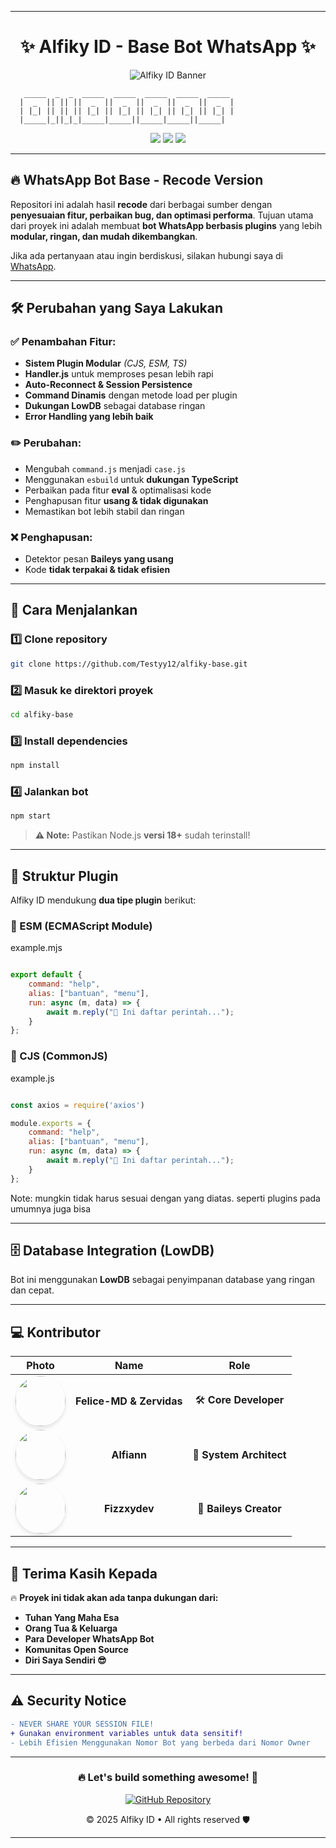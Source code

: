 
---

<h1 align="center">✨ Alfiky ID - Base Bot WhatsApp ✨</h1>  

<p align="center">
  <img src="https://cardivo.vercel.app/api?name=Alfiky%20ID&description=🎁%20Base%20WhatsApp%20bot%20type%20case%20and%20plugins%20(cjs,esm,ts)&image=https://files.catbox.moe/j7k8st.jpg&backgroundColor=%23ecf0f1&github=Testyy12&pattern=leaf&colorPattern=%23eaeaea" alt="Alfiky ID Banner">
</p>  

```ascii
   _____  _  _  _____  _____  _____  _____  _____  
  |  _  || || ||  _  ||  _  ||  _  ||  _  ||  _  |  
  | |_| || || || |_| || |_| || |_| || |_| || |_| |  
  |_____|_||_|_|_____|_____||_____|_____||_____|  
```

<p align="center">
  <img src="https://img.shields.io/badge/Version-1.0.0-blue?style=for-the-badge">
  <img src="https://img.shields.io/badge/Node.js-%3E%3D18-green?style=for-the-badge">
  <img src="https://img.shields.io/badge/License-MIT-red?style=for-the-badge">
</p>  

---

## 🔥 WhatsApp Bot Base - Recode Version  

Repositori ini adalah hasil **recode** dari berbagai sumber dengan **penyesuaian fitur, perbaikan bug, dan optimasi performa**. Tujuan utama dari proyek ini adalah membuat **bot WhatsApp berbasis plugins** yang lebih **modular, ringan, dan mudah dikembangkan**.  

Jika ada pertanyaan atau ingin berdiskusi, silakan hubungi saya di [WhatsApp](https://wa.me/6285785313072).  

---

## 🛠️ Perubahan yang Saya Lakukan  

### ✅ **Penambahan Fitur:**  
- **Sistem Plugin Modular** *(CJS, ESM, TS)*
- **Handler.js** untuk memproses pesan lebih rapi  
- **Auto-Reconnect & Session Persistence**  
- **Command Dinamis** dengan metode load per plugin  
- **Dukungan LowDB** sebagai database ringan  
- **Error Handling yang lebih baik**  

### ✏️ **Perubahan:**  
- Mengubah `command.js` menjadi `case.js`  
- Menggunakan `esbuild` untuk **dukungan TypeScript**  
- Perbaikan pada fitur **eval** & optimalisasi kode  
- Penghapusan fitur **usang & tidak digunakan**  
- Memastikan bot lebih stabil dan ringan  

### ❌ **Penghapusan:**  
- Detektor pesan **Baileys yang usang**  
- Kode **tidak terpakai & tidak efisien**  

---

## 🚀 Cara Menjalankan  

### **1️⃣ Clone repository**  
```bash
git clone https://github.com/Testyy12/alfiky-base.git
```

### **2️⃣ Masuk ke direktori proyek**  
```bash
cd alfiky-base
```

### **3️⃣ Install dependencies**  
```bash
npm install
```

### **4️⃣ Jalankan bot**  
```bash
npm start
```

> **⚠️ Note:** Pastikan Node.js **versi 18+** sudah terinstall!  

---

## 🔌 Struktur Plugin  

Alfiky ID mendukung **dua tipe plugin** berikut:  

### **📌 ESM (ECMAScript Module)**  

example.mjs

```js

export default {
    command: "help",
    alias: ["bantuan", "menu"],
    run: async (m, data) => {
        await m.reply("📜 Ini daftar perintah...");
    }
};

```


### **📌 CJS (CommonJS)** 

example.js

```js

const axios = require('axios')

module.exports = {
    command: "help",
    alias: ["bantuan", "menu"],
    run: async (m, data) => {
        await m.reply("📜 Ini daftar perintah...");
    }
};

```

Note: mungkin tidak harus sesuai dengan yang diatas. seperti plugins pada umumnya juga bisa

---

## 🗄️ Database Integration (LowDB)  

Bot ini menggunakan **LowDB** sebagai penyimpanan database yang ringan dan cepat.  


---

## 💻 Kontributor  

<div align="center">

| **Photo** | **Name**              | **Role**                |
|:---------:|:---------------------:|:-----------------------:|
| <img src="https://avatars.githubusercontent.com/u/97213948?v=4" width="80" style="border-radius:50%; box-shadow: 0 4px 6px rgba(0,0,0,0.1);" /> | **Felice-MD & Zervidas**       | 🛠️ **Core Developer**    |
| <img src="https://avatars.githubusercontent.com/u/198647531?v=4" width="80" style="border-radius:50%; box-shadow: 0 4px 6px rgba(0,0,0,0.1);" /> | **Alfiann**      | 🎨 **System Architect**  |
| <img src="https://avatars.githubusercontent.com/u/192673517?v=4" width="80" style="border-radius:50%; box-shadow: 0 4px 6px rgba(0,0,0,0.1);" /> | **Fizzxydev**      | 🚀 **Baileys Creator**   |

</div>

---

## 📜 Terima Kasih Kepada  

🔥 **Proyek ini tidak akan ada tanpa dukungan dari:**  
- **Tuhan Yang Maha Esa**  
- **Orang Tua & Keluarga**  
- **Para Developer WhatsApp Bot**  
- **Komunitas Open Source**  
- **Diri Saya Sendiri 😎**  

---

## ⚠️ Security Notice  
```diff
- NEVER SHARE YOUR SESSION FILE! 
+ Gunakan environment variables untuk data sensitif!
- Lebih Efisien Menggunakan Nomor Bot yang berbeda dari Nomor Owner
```

---

<h3 align="center">🔥 Let's build something awesome! 🚀</h3>  

<p align="center">
  <a href="https://github.com/Testyy12" target="_blank" rel="noopener noreferrer">
    <img src="https://img.shields.io/badge/GitHub-100000?style=for-the-badge&logo=github&logoColor=white" alt="GitHub Repository">
  </a>
</p>  

<p align="center">© 2025 Alfiky ID • All rights reserved 🛡️</p>  

---
